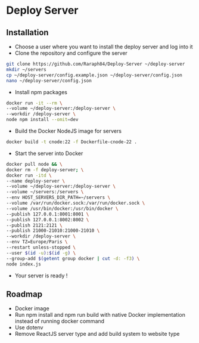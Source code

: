 # Deploy Server

## Installation

- Choose a user where you want to install the deploy server and log into it
- Clone the repository and configure the server 
```bash
git clone https://github.com/Raraph84/Deploy-Server ~/deploy-server
mkdir ~/servers
cp ~/deploy-server/config.example.json ~/deploy-server/config.json
nano ~/deploy-server/config.json
```
- Install npm packages
```bash
docker run -it --rm \
--volume ~/deploy-server:/deploy-server \
--workdir /deploy-server \
node npm install --omit=dev
```
- Build the Docker NodeJS image for servers
```bash
docker build -t cnode:22 -f Dockerfile-cnode-22 .
```
- Start the server into Docker
```bash
docker pull node && \
docker rm -f deploy-server; \
docker run -itd \
--name deploy-server \
--volume ~/deploy-server:/deploy-server \
--volume ~/servers:/servers \
--env HOST_SERVERS_DIR_PATH=~/servers \
--volume /var/run/docker.sock:/var/run/docker.sock \
--volume /usr/bin/docker:/usr/bin/docker \
--publish 127.0.0.1:8001:8001 \
--publish 127.0.0.1:8002:8002 \
--publish 2121:2121 \
--publish 21000-21010:21000-21010 \
--workdir /deploy-server \
--env TZ=Europe/Paris \
--restart unless-stopped \
--user $(id -u):$(id -g) \
--group-add $(getent group docker | cut -d: -f3) \
node index.js
```
- Your server is ready !

## Roadmap
- Docker image
- Run npm install and npm run build with native Docker implementation instead of running docker command
- Use dotenv
- Remove ReactJS server type and add build system to website type
